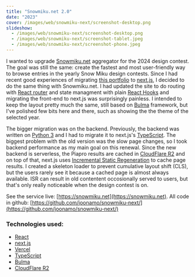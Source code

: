 ```yaml
---
title: "Snowmiku.net 2.0"
date: "2023"
cover: /images/web/snowmiku-next/screenshot-desktop.png
slideshow:
  - /images/web/snowmiku-next/screenshot-desktop.png
  - /images/web/snowmiku-next/screenshot-tablet.jpeg
  - /images/web/snowmiku-next/screenshot-phone.jpeg
---
```


I wanted to upgrade [Snowmiku.net](https://snowmiku.net) aggregator for the 2024 design contest. The goal was still the same: create the fastest and most user-friendly way to browse entries in the yearly Snow Miku design contests. Since I had recent good experiences of migrating [this portfolio](joonamo-dot-com) to [next.js](https://nextjs.org/), I decided to do the same thing with Snowmiku.net. I had updated the site to do routing with [React router](https://reactrouter.com/) and state managment with plain [React Hooks](https://legacy.reactjs.org/docs/hooks-intro.html) and migrating the front-end to next.js was surprisingly painless. I intended to keep the layout pretty much the same, still based on [Bulma](https://bulma.io/) framework, but I've polished few bits here and there, such as showing the the theme of the selected year.

The bigger migration was on the backend. Previously, the backend was written on [Python 3](https://python.org) and I had to migrate it to next.js's [TypeScript](https://www.typescriptlang.org/). The biggest problem with the old version was the slow page changes, so I took backend performance as my main goal on this renewal. Since the new backend is serverless, the Piapro results are cached in [CloudFlare R2](https://www.cloudflare.com/en-gb/developer-platform/r2/) and on top of that, next.js uses [Incremental Static Regeneration](https://nextjs.org/docs/pages/building-your-application/data-fetching/incremental-static-regeneration) to cache page results. I created a skeleton loader to prevent cumulative layout shift (CLS), but the users rarely see it because a cached page is almost always available. ISR can result in old contentent occosionally served to users, but that's only really noticeable when the design contest is on.

See the service live: [https://snowmiku.net](https://snowmiku.net).
All code in github: [https://github.com/joonamo/snowmiku-next/](https://github.com/joonamo/snowmiku-next/)

### Technologies used:
- [React](https://react.dev/)
- [next.js](https://nextjs.org/)
- [Vercel](https://vercel.com/)
- [TypeScript](https://www.typescriptlang.org/)
- [Bulma](https://bulma.io/)
- [CloudFlare R2](https://www.cloudflare.com/en-gb/developer-platform/r2/)